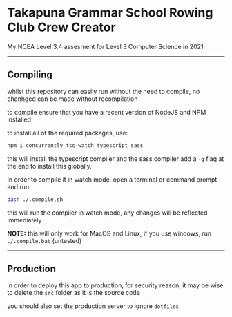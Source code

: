 # Takapuna Grammar School Rowing Club Crew Creator

My NCEA Level 3.4 assesment for Level 3 Computer Science in 2021

---

## Compiling

whilst this repository can easily run without the need to compile, no chanhged can be made without recompilation

to compile ensure that you have a recent version of NodeJS and NPM installed

to install all of the required packages, use:
```bash
npm i concurrently tsc-watch typescript sass
```

this will install the typescript compiler and the sass compiler
add a `-g` flag at the end to install this globally.

In order to compile it in watch mode, open a terminal or command prompt and run 
```bash
bash ./.compile.sh
```
this will run the compiler in watch mode, any changes will be reflected immediately

**NOTE:** this will only work for MacOS and Linux, if you use windows, run `./.compile.bat` (untested)

---

## Production

in order to deploy this app to production, for security reason, it may be wise to delete the `src` folder as it is the source code

you should also set the production server to ignore `dotfiles`